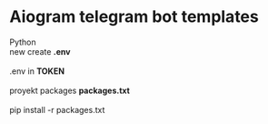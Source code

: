 # Aiogram telegram bot templates 
Python
<br>
new create <b>.env </b>
<br><br>
.env in <b>TOKEN</b>
<br><br>
proyekt packages <b>packages.txt</b> 
<br><br>
pip install -r packages.txt